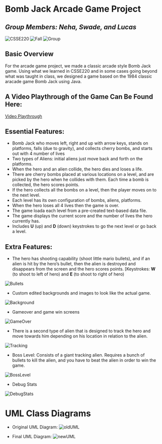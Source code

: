 # Bomb Jack Arcade Game Project
## _Group Members: Neha, Swade, and Lucas_
![CSSE220](https://img.shields.io/badge/CSSE220-Java-red.svg)
![Fall](https://img.shields.io/badge/Fall-2021-blue.svg)
![Group](https://img.shields.io/badge/Group-A307-brightgreen.svg)
## Basic Overview
For the arcade game project, we made a classic arcade style Bomb Jack game. Using what we learned in CSSE220 and in some cases going beyond what was taught in class, we designed a game based on the 1984 classic aracade game Bomb Jack using Java.

## A Video Playthrough of the Game Can Be Found Here:

[Video Playthrough](https://youtu.be/PrBq3ihjS1g)


## Essential Features:
- Bomb Jack who moves left, right and up with arrow keys, stands on platforms, falls (due to gravity), and collects cherry bombs, and starts out with 4 number of lives
- Two types of Aliens: initial aliens just move back and forth on the platforms.
- When the hero and an alien collide, the hero dies and loses a life.
- There are cherry bombs placed at various locations on a level, and are picked by the hero when he collides with them. Each time a bomb is collected, the hero scores points.
- If the hero collects all the bombs on a level, then the player moves on to the next level.
- Each level has its own configuration of bombs, aliens, platforms.
- When the hero loses all 4 lives then the game is over.
- The game loada each level from a pre-created text-based data file.
- The game displays the current score and the number of lives the hero currently has.
- Includes **U** (up) and **D** (down) keystrokes to go the next level or go back a level.

## Extra Features:
- The hero has shooting capability (shoot little mario bullets), and if an alien is hit by the hero’s bullet, then the alien is destroyed and disappears from the screen and the hero scores points. [Keystrokes: **W** (to shoot to left of hero) and **E** (to shoot to right of hero)

![Bullets](https://github.com/swadewhite/CSSE220-Final-Project/blob/main/GIFs/Shooting.gif)

- Custom edited backgrounds and images to look like the actual game.

![Background](https://github.com/swadewhite/CSSE220-Final-Project/blob/main/images/Background3.png)

- Gameover and game win screens

![GameOver](https://github.com/swadewhite/CSSE220-Final-Project/blob/main/GIFs/GameOver.gif)

- There is a second type of alien that is designed to track the hero and move towards him depending on his location in relation to the alien.

![Tracking](https://github.com/swadewhite/CSSE220-Final-Project/blob/main/GIFs/Tracking.gif)

- Boss Level: Consists of a giant tracking alien. Requires a bunch of bullets to kill the alien, and you have to beat the alien in order to win the game.

![BossLevel](https://github.com/swadewhite/CSSE220-Final-Project/blob/main/GIFs/BossLevel.gif)

- Debug Stats

![DebugStats](https://github.com/swadewhite/CSSE220-Final-Project/blob/main/images/DebugStats.png)

# UML Class Diagrams
- Original UML Diagram:
![oldUML](https://user-images.githubusercontent.com/44556609/141491167-7debf709-0de0-40ee-b5ba-89e5b4adf57e.png)

- Final UML Diagram:
![newUML](https://user-images.githubusercontent.com/44556609/141490950-75b9b740-93ee-41d9-8c7f-0ee461fa609e.png)

